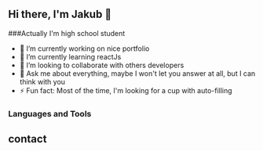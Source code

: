 ## Hi there, I'm Jakub 👋

<!--
**pyoou/pyoou** is a ✨ _special_ ✨ repository because its `README.md` (this file) appears on your GitHub profile.
- 📫 How to reach me: ...
-->
###Actually I'm high school student

- 🔭 I’m currently working on nice portfolio
- 🌱 I’m currently learning reactJs
- 👯 I’m looking to collaborate with others developers
- 💬 Ask me about everything, maybe I won't let you answer at all, but I can think with you
- ⚡ Fun fact: Most of the time, I'm looking for a cup with auto-filling


### Languages and Tools
<link rel="stylesheet" href="https://cdn.jsdelivr.net/gh/devicons/devicon@v2.11.0/devicon.min.css">

<i class="devicon-python-plain-wordmark colored" style="font-size: 48px"></i>
<i class="devicon-bootstrap-plain-wordmark colored" style="font-size: 48px"></i>
<i class="devicon-css3-plain-wordmark colored" style="font-size: 48px"></i>
<i class="devicon-django-plain-wordmark colored" style="font-size: 48px"></i>
<i class="devicon-github-original-wordmark colored" style="font-size: 48px"></i>
<i class="devicon-git-plain-wordmark colored" style="font-size: 48px"></i>
<i class="devicon-google-plain-wordmark colored" style="font-size: 48px"></i>
<i class="devicon-html5-plain-wordmark colored" style="font-size: 48px"></i>
<i class="devicon-javascript-plain-wordmark colored" style="font-size: 48px"></i>
<i class="devicon-materialui-plain-wordmark colored" style="font-size: 48px"></i>
<i class="devicon-nodejs-plain-wordmark colored" style="font-size: 48px"></i>
<i class="devicon-postgresql-plain-wordmark colored" style="font-size: 48px"></i>
<i class="devicon-pycharm-plain-wordmark colored" style="font-size: 48px"></i>
<i class="devicon-react-original-wordmark colored" style="font-size: 48px"></i>
<i class="devicon-slack-plain-wordmark colored" style="font-size: 48px"></i>
<i class="devicon-windows8-original colored" style="font-size: 48px"></i>

## contact
<i class="devicon-linkedin-plain colored"></i>













